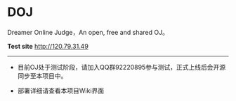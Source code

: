 # DOJ
Dreamer Online Judge，An open, free and shared OJ。

**Test site** http://120.79.31.49

---

* 目前OJ处于测试阶段，请加入QQ群92220895参与测试，正式上线后会开源同步至本项目中。

* 部署详细请查看本项目Wiki界面
